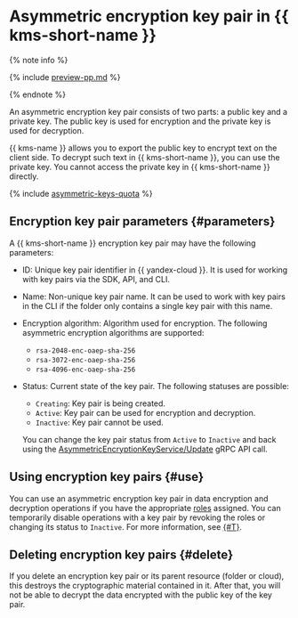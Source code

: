 # Asymmetric encryption key pair in {{ kms-short-name }}

{% note info %}

{% include [preview-pp.md](../../_includes/preview-pp.md) %}

{% endnote %}

An asymmetric encryption key pair consists of two parts: a public key and a private key. The public key is used for encryption and the private key is used for decryption.

{{ kms-name }} allows you to export the public key to encrypt text on the client side. To decrypt such text in {{ kms-short-name }}, you can use the private key. You cannot access the private key in {{ kms-short-name }} directly.

{% include [asymmetric-keys-quota](../../_includes/kms/asymmetric-keys-quota.md) %}

## Encryption key pair parameters {#parameters}

A {{ kms-short-name }} encryption key pair may have the following parameters:
* ID: Unique key pair identifier in {{ yandex-cloud }}. It is used for working with key pairs via the SDK, API, and CLI.
* Name: Non-unique key pair name. It can be used to work with key pairs in the CLI if the folder only contains a single key pair with this name.
* Encryption algorithm: Algorithm used for encryption. The following asymmetric encryption algorithms are supported:
   * `rsa-2048-enc-oaep-sha-256`
   * `rsa-3072-enc-oaep-sha-256`
   * `rsa-4096-enc-oaep-sha-256`

* Status: Current state of the key pair. The following statuses are possible:
   * `Creating`: Key pair is being created.
   * `Active`: Key pair can be used for encryption and decryption.
   * `Inactive`: Key pair cannot be used.

   You can change the key pair status from `Active` to `Inactive` and back using the [AsymmetricEncryptionKeyService/Update](../api-ref/grpc/asymmetric_encryption_key_service.md#Update) gRPC API call.

## Using encryption key pairs {#use}

You can use an asymmetric encryption key pair in data encryption and decryption operations if you have the appropriate [roles](../security/index.md#roles-list) assigned. You can temporarily disable operations with a key pair by revoking the roles or changing its status to `Inactive`. For more information, see [{#T}](../security/index.md).

## Deleting encryption key pairs {#delete}

If you delete an encryption key pair or its parent resource (folder or cloud), this destroys the cryptographic material contained in it. After that, you will not be able to decrypt the data encrypted with the public key of the key pair.